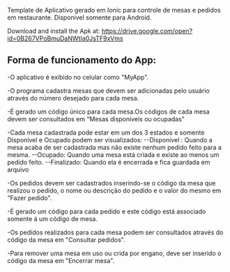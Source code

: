 Template de Aplicativo gerado em Ionic para controle de mesas e pedidos em restaurante.
Disponivel somente para Android.

Download and install the Apk at:
https://drive.google.com/open?id=0B267VPoBmuDaNWtIa0JsTF9xVms

## Forma de funcionamento do App:

-O aplicativo é exibido no celular como "MyApp".

-O programa cadastra mesas que devem ser adicionadas pelo usuário através do número desejado para cada mesa.

-É gerado um código único para cada mesa.Os códigos de cada mesa devem ser consultados em "Mesas disponiveis ou ocupadas"

-Cada mesa cadastrada pode estar em um dos 3 estados e somente Disponível e Ocupado podem ser visualizados: 
   --Disponível : Quando a mesa acaba de ser cadastrada mas não existe nenhum pedido feito para a mesma.
   --Ocupado: Quando uma mesa está criada e existe ao menos um pedido feito.
   --Finalizado: Quando ela é encerrada e fica guardada em arquivo

-Os pedidos devem ser cadastrados inserindo-se o código da mesa que realizou o pedido, o nome ou descrição do pedido e o valor do mesmo em "Fazer pedido".

-É gerado um código para cada pedido e este código está associado somente á um código de mesa.

-Os pedidos realizados para cada mesa podem ser consultados através do código da mesa em "Consultar pedidos".

-Para remover uma mesa em uso ou crida por engano, deve ser inserido o código da mesa em "Encerrar mesa".



